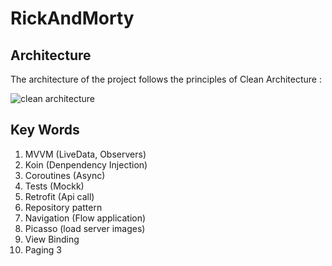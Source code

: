 # RickAndMorty

## Architecture

The architecture of the project follows the principles of Clean Architecture :

![clean architecture](https://uploads.toptal.io/blog/image/127608/toptal-blog-image-1543413671794-80993a19fea97477524763c908b50a7a.png)

## Key Words
1. MVVM (LiveData, Observers)
2. Koin (Denpendency Injection)
3. Coroutines (Async)
4. Tests (Mockk)
5. Retrofit (Api call)
6. Repository pattern
7. Navigation (Flow application)
8. Picasso (load server images)
9. View Binding
10. Paging 3
